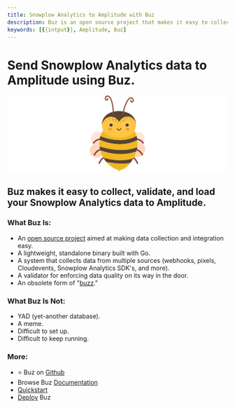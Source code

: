 ```yaml
---
title: Snowplow Analytics to Amplitude with Buz
description: Buz is an open source project that makes it easy to collect, validate, and load Snowplow Analytics data to Amplitude.
keywords: [{{intput}}, Amplitude, Buz]
---
```


# Send Snowplow Analytics data to Amplitude using Buz.

![buzz](../../../static/img/buzz.png)


## Buz makes it easy to collect, validate, and load your Snowplow Analytics data to Amplitude.


### What Buz Is:

- An [open source project](https://github.com/silverton-io/buz) aimed at making data collection and integration easy.
- A lightweight, standalone binary built with Go.
- A system that collects data from multiple sources (webhooks, pixels, Cloudevents, Snowplow Analytics SDK's, and more).
- A validator for enforcing data quality on its way in the door.
- An obsolete form of "[buzz](https://www.merriam-webster.com/dictionary/buzz)."


### What Buz Is Not:

- YAD (yet-another database).
- A meme.
- Difficult to set up.
- Difficult to keep running.


### More:
- ⭐ Buz on [Github](https://github.com/silverton-io/buz)
- Browse Buz [Documentation](/)
- [Quickstart](/examples/quickstart)
- [Deploy](category/deploying-buz) Buz
